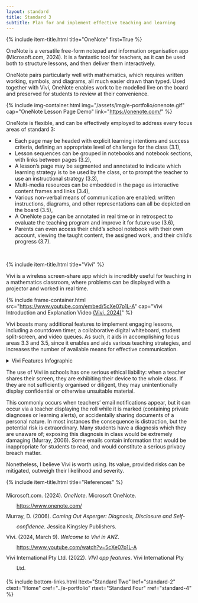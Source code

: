 ```yaml
---
layout: standard
title: Standard 3
subtitle: Plan for and implement effective teaching and learning
---
```

{% include item-title.html title="OneNote" first=True %}

OneNote is a versatile free-form notepad and information organisation app (Microsoft.com, 2024). It is a fantastic tool for teachers, as it can be used both to structure lessons, and then deliver them interactively. 

OneNote pairs particularly well with mathematics, which requires written working, symbols, and diagrams, all much easier drawn than typed. Used together with Vivi, OneNote enables work to be modelled live on the board and preserved for students to review at their convenience.

{% include img-container.html img="/assets/img/e-portfolio/onenote.gif" cap="OneNote Lesson Page Demo" link="https://onenote.com/" %}


OneNote is flexible, and can be effectively employed to address every focus areas of standard 3: 
- Each page may be headed with explicit learning intentions and success criteria, defining an appropriate level of challenge for the class (3.1),
- Lesson sequences can be grouped in notebooks and notebook sections, with links between pages (3.2),
- A lesson’s page may be segmented and annotated to indicate which learning strategy is to be used by the class, or to prompt the teacher to use an instructional strategy (3.3),
- Multi-media resources can be embedded in the page as interactive content frames and links (3.4),
- Various non-verbal means of communication are enabled: written instructions, diagrams, and other representations can all be depicted on the board (3.5),  
- A OneNote page can be annotated in real time or in retrospect to evaluate the teaching program and improve it for future use (3.6),  
- Parents can even access their child’s school notebook with their own account, viewing the taught content, the assigned work, and their child’s progress (3.7).  
<br>

{% include item-title.html title="Vivi" %}  

Vivi is a wireless screen-share app which is incredibly useful for teaching in a mathematics classroom, where problems can be displayed with a projector and worked in real time. 

{% include frame-container.html src="https://www.youtube.com/embed/5cXe07p1L-A" cap="Vivi Introduction and Explanation Video [(Vivi, 2024)](https://www.youtube.com/watch?v=5cXe07p1L-A)" %}

Vivi boasts many additional features to implement engaging lessons, including a countdown timer, a collaborative digital whiteboard, student split-screen, and video queues. As such, it aids in accomplishing focus areas 3.3 and 3.5, since it enables and aids various teaching strategies, and increases the number of available means for effective communication. 

<details><summary>Vivi Features Infographic</summary>  
{% include img-container.html img="/assets/img/e-portfolio/vivi.jpg" cap="Vivi Features Infographic [(Vivi, 2022)](https://www.vivi.io/wp-content/uploads/2022/08/Vivi-App-Features-11x8.5-v2-2.pdf)" link="https://vivi.io/" %}
</details>

The use of Vivi in schools has one serious ethical liability: when a teacher shares their screen, they are exhibiting their device to the whole class. If they are not sufficiently organised or diligent, they may unintentionally display confidential or otherwise unsuitable material. 

This commonly occurs when teachers’ email notifications appear, but it can occur via a teacher displaying the roll while it is marked (containing private diagnoses or learning alerts), or accidentally sharing documents of a personal nature. In most instances the consequence is distraction, but the potential risk is extraordinary. Many students have a diagnosis which they are unaware of; exposing this diagnosis in class would be extremely damaging (Murray, 2006). Some emails contain information that would be inappropriate for students to read, and would constitute a serious privacy breach matter.

Nonetheless, I believe Vivi is worth using. Its value, provided risks can be mitigated, outweigh their likelihood and severity.  


{% include item-title.html title="References" %}  

<div class="csl-bib-body" style="line-height: 2; margin-left: 2em; text-indent:-2em;">
  <div class="csl-entry">Microsoft.com. (2024). <i>OneNote</i>. Microsoft OneNote. <a href="https://www.onenote.com/">https://www.onenote.com/</a></div>
  <span class="Z3988" title="url_ver=Z39.88-2004&amp;ctx_ver=Z39.88-2004&amp;rfr_id=info%3Asid%2Fzotero.org%3A2&amp;rft_val_fmt=info%3Aofi%2Ffmt%3Akev%3Amtx%3Adc&amp;rft.type=webpage&amp;rft.title=OneNote&amp;rft.description=Write%2C%20sketch%20and%20explore%20big%20ideas%2C%20then%20see%20where%20they%20take%20you.&amp;rft.identifier=https%3A%2F%2Fwww.onenote.com%2F&amp;rft.au=undefined&amp;rft.date=2024&amp;rft.language=en-US"></span>
  <div class="csl-entry">Murray, D. (2006). <i>Coming Out Asperger: Diagnosis, Disclosure and Self-confidence</i>. Jessica Kingsley Publishers.</div>
  <span class="Z3988" title="url_ver=Z39.88-2004&amp;ctx_ver=Z39.88-2004&amp;rfr_id=info%3Asid%2Fzotero.org%3A2&amp;rft_id=urn%3Aisbn%3A978-1-84310-240-3&amp;rft_val_fmt=info%3Aofi%2Ffmt%3Akev%3Amtx%3Abook&amp;rft.genre=book&amp;rft.btitle=Coming%20Out%20Asperger%3A%20Diagnosis%2C%20Disclosure%20and%20Self-confidence&amp;rft.publisher=Jessica%20Kingsley%20Publishers&amp;rft.aufirst=Dinah&amp;rft.aulast=Murray&amp;rft.au=Dinah%20Murray&amp;rft.date=2006&amp;rft.tpages=282&amp;rft.isbn=978-1-84310-240-3&amp;rft.language=en"></span>
  <div class="csl-entry">Vivi. (2024, March 9). <i>Welcome to Vivi in ANZ</i>. <a href="https://www.youtube.com/watch?v=5cXe07p1L-A">https://www.youtube.com/watch?v=5cXe07p1L-A</a></div>
  <span class="Z3988" title="url_ver=Z39.88-2004&amp;ctx_ver=Z39.88-2004&amp;rfr_id=info%3Asid%2Fzotero.org%3A2&amp;rft_val_fmt=info%3Aofi%2Ffmt%3Akev%3Amtx%3Adc&amp;rft.type=videoRecording&amp;rft.title=Welcome%20to%20Vivi%20in%20ANZ&amp;rft.identifier=https%3A%2F%2Fwww.youtube.com%2Fwatch%3Fv%3D5cXe07p1L-A&amp;rft.au=undefined&amp;rft.date=2024-03-09"></span>
  <div class="csl-entry">Vivi International Pty Ltd. (2022). <i>VIVI app features</i>. Vivi International Pty Ltd.</div>
  <span class="Z3988" title="url_ver=Z39.88-2004&amp;ctx_ver=Z39.88-2004&amp;rfr_id=info%3Asid%2Fzotero.org%3A2&amp;rft_val_fmt=info%3Aofi%2Ffmt%3Akev%3Amtx%3Adc&amp;rft.type=document&amp;rft.title=VIVI%20app%20features&amp;rft.publisher=Vivi%20International%20Pty%20Ltd&amp;rft.au=undefined&amp;rft.date=2022&amp;rft.language=https%3A%2F%2Fwww.vivi.io%2Fwp-content%2Fuploads%2F2022%2F08%2FVivi-App-Features-11x8.5-v2-2.pdf"></span>
</div>

{% include bottom-links.html ltext="Standard Two" lref="standard-2"  ctext="Home" cref="../e-portfolio" rtext="Standard Four" rref="standard-4" %}
